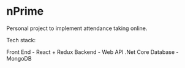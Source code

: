 # nPrime

Personal project to implement attendance taking online.

Tech stack:

Front End - React + Redux
Backend - Web API .Net Core
Database - MongoDB
